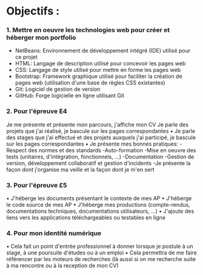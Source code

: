 # Objectifs :
### 1. Mettre en oeuvre les technologies web pour créer et héberger mon portfolio

- NetBeans: Environnement de développement intégré (IDE) utilisé pour ce projet
- HTML: Langage de description utilisé pour concevoir les pages web
- CSS: Langage de style utilisé pour mettre en forme les pages web
- Bootstrap: Framework graphique utilisé pour faciliter la création de pages web (utilisation d'une base de
règles CSS existantes)
- Git: Logiciel de gestion de version
- GitHub: Forge logicielle en ligne utilisant Git

### 2. Pour l'épreuve E4
Je me présente et présente mon parcours, j'affiche mon CV
Je parle des projets que j'ai réalisé, je bascule sur les pages correspondantes
• Je parle des stages que j'ai effectué et des projets auxquels j'ai participé, je bascule sur les pages
correspondantes
• Je présente mes bonnes pratiques:
      -Respect des normes et des standards
      -Auto-formation
      -Mise en oeuvre des tests (unitaires, d'intégration, fonctionnels, ...)
      -Documentation
      -Gestion de version, développement collaboratif et gestion d'incidents
      -Je présente la façon dont j'organise ma veille et la façon dont je m'en sert
### 3. Pour l'épreuve £5
• J'héberge les documents présentant le contexte de mes AP
• J'héberge le code source de mes AP
• J'héberge mes productions (compte-rendus, documentations techniques, documentations utilisateurs, ...)
• J'ajoute des liens vers les applications téléchargeables ou testables en ligne
### 4. Pour mon identité numérique
• Cela fait un point d'entrée professionnel à donner lorsque je postule à un stage, à une poursuite d'études ou à un emploi
• Cela permettra de me faire référencer par les moteurs de recherches (là aussi si on me recherche suite à ma rencontre ou à la reception de mon CV)
